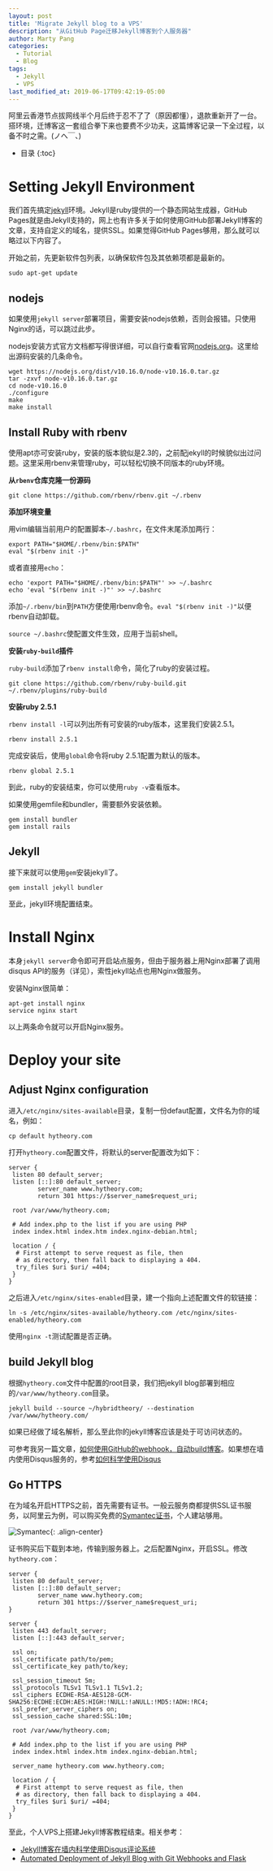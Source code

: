 ```yaml
---
layout: post
title: 'Migrate Jekyll blog to a VPS'
description: "从GitHub Page迁移Jekyll博客到个人服务器"
author: Marty Pang
categories: 
  - Tutorial
  - Blog
tags: 
  - Jekyll
  - VPS
last_modified_at: 2019-06-17T09:42:19-05:00
---
```


阿里云香港节点拔网线半个月后终于忍不了了（原因都懂），退款重新开了一台。搭环境，迁博客这一套组合拳下来也要费不少功夫，这篇博客记录一下全过程，以备不时之需。(ノへ￣、)

* 目录
{:toc}

# Setting Jekyll Environment

我们首先搞定[jekyll](https://jekyllrb.com/)环境。Jekyll是ruby提供的一个静态网站生成器，GitHub Pages就是由Jekyll支持的，网上也有许多关于如何使用GitHub部署Jekyll博客的文章，支持自定义的域名，提供SSL。如果觉得GitHub Pages够用，那么就可以略过以下内容了。

开始之前，先更新软件包列表，以确保软件包及其依赖项都是最新的。

```shell
sudo apt-get update
```

## nodejs

如果使用`jekyll server`部署项目，需要安装nodejs依赖，否则会报错。只使用Nginx的话，可以跳过此步。

nodejs安装方式官方文档都写得很详细，可以自行查看官网[nodejs.org](www.nodejs.org)。这里给出源码安装的几条命令。

```shell
wget https://nodejs.org/dist/v10.16.0/node-v10.16.0.tar.gz
tar -zxvf node-v10.16.0.tar.gz
cd node-v10.16.0
./configure
make
make install
```

## Install Ruby with rbenv

使用apt亦可安装ruby，安装的版本貌似是2.3的，之前配jekyll的时候貌似出过问题。这里采用rbenv来管理ruby，可以轻松切换不同版本的ruby环境。

**从`rbenv`仓库克隆一份源码**

```shell
git clone https://github.com/rbenv/rbenv.git ~/.rbenv
```

**添加环境变量**

用vim编辑当前用户的配置脚本`~/.bashrc`，在文件末尾添加两行：

```
export PATH="$HOME/.rbenv/bin:$PATH"
eval "$(rbenv init -)"
```

或者直接用`echo`：

```shell
echo 'export PATH="$HOME/.rbenv/bin:$PATH"' >> ~/.bashrc
echo 'eval "$(rbenv init -)"' >> ~/.bashrc
```

添加`~/.rbenv/bin`到`PATH`方便使用rbenv命令。`eval "$(rbenv init -)"`以便rbenv自动卸载。

`source ~/.bashrc`使配置文件生效，应用于当前shell。

**安装`ruby-build`插件**

`ruby-build`添加了`rbenv install`命令，简化了ruby的安装过程。

```shell
git clone https://github.com/rbenv/ruby-build.git ~/.rbenv/plugins/ruby-build
```

**安装ruby 2.5.1**

`rbenv install -l`可以列出所有可安装的ruby版本，这里我们安装2.5.1。

```shell
rbenv install 2.5.1
```

完成安装后，使用`global`命令将ruby 2.5.1配置为默认的版本。

```shell
rbenv global 2.5.1
```

到此，ruby的安装结束，你可以使用`ruby -v`查看版本。

如果使用gemfile和bundler，需要额外安装依赖。

```shell
gem install bundler
gem install rails
```

## Jekyll

接下来就可以使用`gem`安装jekyll了。

```shell
gem install jekyll bundler
```

至此，jekyll环境配置结束。

# Install Nginx

本身`jekyll server`命令即可开启站点服务，但由于服务器上用Nginx部署了调用disqus API的服务（详见[]()），索性jekyll站点也用Nginx做服务。

安装Nginx很简单：

```shell
apt-get install nginx
service nginx start
```

以上两条命令就可以开启Nginx服务。

# Deploy your site

## Adjust Nginx configuration

进入`/etc/nginx/sites-available`目录，复制一份defaut配置，文件名为你的域名，例如：

```shell
cp default hytheory.com
```

打开`hytheory.com`配置文件，将默认的server配置改为如下：

```
server {
 listen 80 default_server;
 listen [::]:80 default_server;
        server_name www.hytheory.com;
        return 301 https://$server_name$request_uri;

 root /var/www/hytheory.com;

 # Add index.php to the list if you are using PHP
 index index.html index.htm index.nginx-debian.html;

 location / {
  # First attempt to serve request as file, then
  # as directory, then fall back to displaying a 404.
  try_files $uri $uri/ =404;
 }
}
```

之后进入`/etc/nginx/sites-enabled`目录，建一个指向上述配置文件的软链接：

```shell
ln -s /etc/nginx/sites-available/hytheory.com /etc/nginx/sites-enabled/hytheory.com
```

使用`nginx -t`测试配置是否正确。

## build Jekyll blog

根据`hytheory.com`文件中配置的root目录，我们把jekyll blog部署到相应的`/var/www/hytheory.com`目录。

```shell
jekyll build --source ~/hybridtheory/ --destination /var/www/hytheory.com/
```

如果已经做了域名解析，那么至此你的jekyll博客应该是处于可访问状态的。

可参考我另一篇文章，[如何使用GitHub的webhook，自动build博客](https://www.hytheory.com/tutorial/blog/deploy-jekyll-site-automatically-with-git-webhook/)。如果想在墙内使用Disqus服务的，参考[如何科学使用Disqus](https://www.hytheory.com/tutorial/blog/using-disqus-api-and-vps-to-provide-comment-module-for-jekyll-blog/)

## Go HTTPS

在为域名开启HTTPS之前，首先需要有证书。一般云服务商都提供SSL证书服务，以阿里云为例，可以购买免费的[Symantec证书](https://common-buy.aliyun.com/?spm=5176.2020520163.cas.3.47dbNchlNchluv&commodityCode=cas#/buy)，个人建站够用。

![Symantec](/images/20190617/symantec.png){:  .align-center}

证书购买后下载到本地，传输到服务器上。之后配置Nginx，开启SSL。修改`hytheory.com`：

```
server {
 listen 80 default_server;
 listen [::]:80 default_server;
        server_name www.hytheory.com;
        return 301 https://$server_name$request_uri;
}

server {
 listen 443 default_server;
 listen [::]:443 default_server;

 ssl on;
 ssl_certificate path/to/pem;
 ssl_certificate_key path/to/key;

 ssl_session_timeout 5m;
 ssl_protocols TLSv1 TLSv1.1 TLSv1.2;
 ssl_ciphers ECDHE-RSA-AES128-GCM-SHA256:ECDHE:ECDH:AES:HIGH:!NULL:!aNULL:!MD5:!ADH:!RC4;        
 ssl_prefer_server_ciphers on;
 ssl_session_cache shared:SSL:10m;

 root /var/www/hytheory.com;

 # Add index.php to the list if you are using PHP
 index index.html index.htm index.nginx-debian.html;

 server_name hytheory.com www.hytheory.com;

 location / {
  # First attempt to serve request as file, then
  # as directory, then fall back to displaying a 404.
  try_files $uri $uri/ =404;
 }
}
```

至此，个人VPS上搭建Jekyll博客教程结束。相关参考：

- [Jekyll博客在墙内科学使用Disqus评论系统](https://www.hytheory.com/tutorial/blog/using-disqus-api-and-vps-to-provide-comment-module-for-jekyll-blog/)
- [Automated Deployment of Jekyll Blog with Git Webhooks and Flask](https://www.hytheory.com/tutorial/blog/deploy-jekyll-site-automatically-with-git-webhook/)

